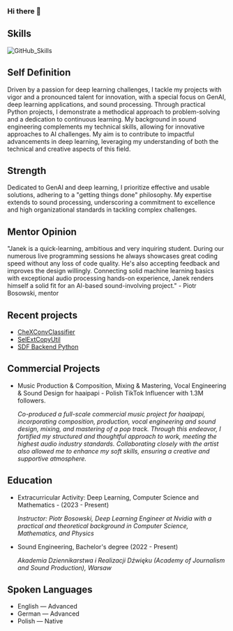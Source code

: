 ### Hi there 👋
## Skills
![GitHub_Skills](https://github.com/Jan-Swiderski/Jan-Swiderski/assets/152731859/528bc0a2-8ecd-4381-b757-dce2788f4266)

## Self Definition
Driven by a passion for deep learning challenges, I tackle my projects with vigor and a pronounced talent for innovation, with a special focus on GenAI, deep learning applications, and sound processing. Through practical Python projects, I demonstrate a methodical approach to problem-solving and a dedication to continuous learning. My background in sound engineering complements my technical skills, allowing for innovative approaches to AI challenges. My aim is to contribute to impactful advancements in deep learning, leveraging my understanding of both the technical and creative aspects of this field.

## Strength
Dedicated to GenAI and deep learning, I prioritize effective and usable solutions, adhering to a "getting things done" philosophy. My expertise extends to sound processing, underscoring a commitment to excellence and high organizational standards in tackling complex challenges.

## Mentor Opinion
"Janek is a quick-learning, ambitious and very inquiring student. During our numerous live programming sessions he always showcases great coding speed without any loss of code quality. He's also accepting feedback and improves the design willingly. Connecting solid machine learning basics with exceptional audio processing hands-on experience, Janek renders himself a solid fit for an AI-based sound-involving project." - Piotr Bosowski, mentor

## Recent projects
- [CheXConvClassifier](https://github.com/Jan-Swiderski/CheXConvClassifier)
- [SelExtCopyUtil](https://github.com/Jan-Swiderski/SelExtCopyUtil)
- [SDF Backend Python](https://github.com/Jan-Swiderski/sdf_backend_python)

## Commercial Projects
- Music Production & Composition, Mixing & Mastering, Vocal Engineering & Sound Design for haaipapi - Polish TikTok Influencer with 1.3M followers.

  *Co-produced a full-scale commercial music project for haaipapi, incorporating composition, production, vocal engineering and sound design, mixing, and mastering of a pop track. Through this endeavor, I fortified my        structured and thoughtful approach to work, meeting the highest audio industry standards. Collaborating closely with the artist also allowed me to enhance my soft skills, ensuring a creative and supportive atmosphere.*

## Education
- Extracurricular Activity: Deep Learning, Computer Science and Mathematics - (2023 - Present)
	  
    *Instructor: Piotr Bosowski, Deep Learning Engineer at Nvidia with a*
	  *practical and theoretical background in Computer Science,*
	  *Mathematics, and Physics*
- Sound Engineering, Bachelor's degree (2022 - Present)

	*Akademia Dziennikarstwa i Realizacji Dźwięku (Academy of Journalism and Sound Production), Warsaw*

## Spoken Languages
- English — Advanced
- German — Advanced
- Polish — Native
